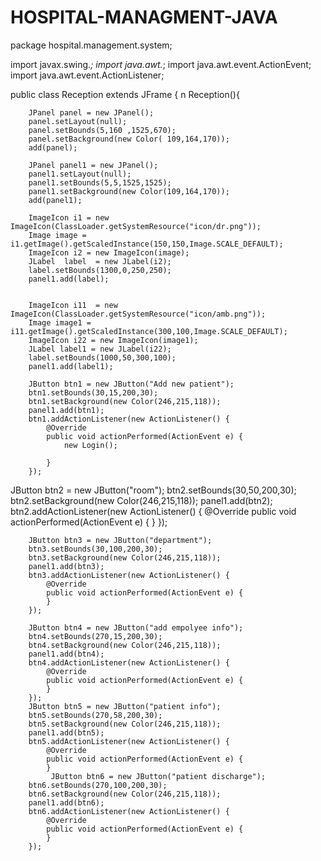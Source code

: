 # HOSPITAL-MANAGMENT-JAVA
package hospital.management.system;

import javax.swing.*;
import java.awt.*;
import java.awt.event.ActionEvent;
import java.awt.event.ActionListener;

public class Reception extends JFrame {
n
    Reception(){

        JPanel panel = new JPanel();
        panel.setLayout(null);
        panel.setBounds(5,160 ,1525,670);
        panel.setBackground(new Color( 109,164,170));
        add(panel);

        JPanel panel1 = new JPanel();
        panel1.setLayout(null);
        panel1.setBounds(5,5,1525,1525);
        panel1.setBackground(new Color(109,164,170));
        add(panel1);

        ImageIcon i1 = new ImageIcon(ClassLoader.getSystemResource("icon/dr.png"));
        Image image = i1.getImage().getScaledInstance(150,150,Image.SCALE_DEFAULT);
        ImageIcon i2 = new ImageIcon(image);
        JLabel  label  = new JLabel(i2);
        label.setBounds(1300,0,250,250);
        panel1.add(label);


        ImageIcon i11  = new ImageIcon(ClassLoader.getSystemResource("icon/amb.png"));
        Image image1 = i11.getImage().getScaledInstance(300,100,Image.SCALE_DEFAULT);
        ImageIcon i22 = new ImageIcon(image1);
        JLabel label1 = new JLabel(i22);
        label.setBounds(1000,50,300,100);
        panel1.add(label1);

        JButton btn1 = new JButton("Add new patient");
        btn1.setBounds(30,15,200,30);
        btn1.setBackground(new Color(246,215,118));
        panel1.add(btn1);
        btn1.addActionListener(new ActionListener() {
            @Override
            public void actionPerformed(ActionEvent e) {
                new Login();

            }
        });
JButton btn2 = new JButton("room");
        btn2.setBounds(30,50,200,30);
        btn2.setBackground(new Color(246,215,118));
        panel1.add(btn2);
        btn2.addActionListener(new ActionListener() {
            @Override
            public void actionPerformed(ActionEvent e) {
                                   }
                               });

        JButton btn3 = new JButton("department");
        btn3.setBounds(30,100,200,30);
        btn3.setBackground(new Color(246,215,118));
        panel1.add(btn3);
        btn3.addActionListener(new ActionListener() {
            @Override
            public void actionPerformed(ActionEvent e) {
            }
        });

        JButton btn4 = new JButton("add empolyee info");
        btn4.setBounds(270,15,200,30);
        btn4.setBackground(new Color(246,215,118));
        panel1.add(btn4);
        btn4.addActionListener(new ActionListener() {
            @Override
            public void actionPerformed(ActionEvent e) {
            }
        });
        JButton btn5 = new JButton("patient info");
        btn5.setBounds(270,58,200,30);
        btn5.setBackground(new Color(246,215,118));
        panel1.add(btn5);
        btn5.addActionListener(new ActionListener() {
            @Override
            public void actionPerformed(ActionEvent e) {
            }
             JButton btn6 = new JButton("patient discharge");
        btn6.setBounds(270,100,200,30);
        btn6.setBackground(new Color(246,215,118));
        panel1.add(btn6);
        btn6.addActionListener(new ActionListener() {
            @Override
            public void actionPerformed(ActionEvent e) {
            }
        });

